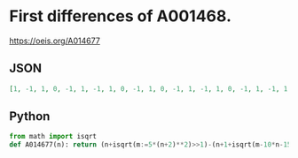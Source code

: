 # First differences of A001468\.
https://oeis.org/A014677
## JSON
```JSON
[1, -1, 1, 0, -1, 1, -1, 1, 0, -1, 1, 0, -1, 1, -1, 1, 0, -1, 1, -1, 1, 0, -1, 1, 0, -1, 1, -1, 1, 0, -1, 1, 0, -1, 1, -1, 1, 0, -1, 1, -1, 1, 0, -1, 1, 0, -1, 1, -1, 1, 0, -1, 1, -1, 1, 0, -1, 1, 0, -1, 1, -1, 1, 0, -1, 1, 0, -1, 1, -1, 1, 0, -1, 1, -1, 1, 0, -1, 1, 0, -1, 1, -1, 1, 0, -1, 1, 0, -1, 1, -1, 1]
```
## Python
```Python
from math import isqrt
def A014677(n): return (n+isqrt(m:=5*(n+2)**2)>>1)-(n+1+isqrt(m-10*n-15)&-2)+(n+isqrt(m-20*n-20)>>1)+1 # _Chai Wah Wu_, Aug 25 2022
```

